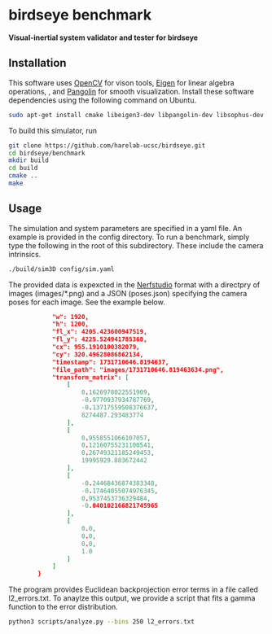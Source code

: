# birdseye benchmark

**Visual-inertial system validator and tester for birdseye**

## Installation

This software uses [OpenCV](https://github.com/opencv/opencv) for vison tools, [Eigen](https://eigen.tuxfamily.org/index.php?title=Main_Page) for linear algebra operations, , and [Pangolin](https://github.com/stevenlovegrove/Pangolin) for smooth visualization. Install these software dependencies using the following command on Ubuntu. 

```bash
sudo apt-get install cmake libeigen3-dev libpangolin-dev libsophus-dev libyaml-cpp-dev nlohmann-json3-dev
```

To build this simulator, run
```bash
git clone https://github.com/harelab-ucsc/birdseye.git
cd birdseye/benchmark
mkdir build
cd build
cmake ..
make
```

## Usage

The simulation and system parameters are specified in a yaml file. An example is provided in the config directory. To run a benchmark, simply type the following in the root of this subdirectory. These include the camera intrinsics. 

```bash
./build/sim3D config/sim.yaml
```

The provided data is expexcted in the [Nerfstudio](https://docs.nerf.studio/) format with a directpry of images (images/*.png) and a JSON (poses.json) specifying the camera poses for each image. See the example below.

```json
            "w": 1920,
            "h": 1200,
            "fl_x": 4205.423600947519,
            "fl_y": 4225.524941785368,
            "cx": 955.1910100382079,
            "cy": 320.49628086862134,
            "timestamp": 1731710646.8194637,
            "file_path": "images/1731710646.819463634.png",
            "transform_matrix": [
                [
                    0.1626978022551909,
                    -0.9770937934787769,
                    -0.13717559508376637,
                    8274487.293483774
                ],
                [
                    0.9558551066107057,
                    0.12160755231100541,
                    0.26749321185249453,
                    19995929.883672442
                ],
                [
                    -0.24468436874383348,
                    -0.17464055074976345,
                    0.9537453736329484,
                    -0.040102166821745965
                ],
                [
                    0.0,
                    0.0,
                    0.0,
                    1.0
                ]
            ]
        }
```


The program provides Euclidean backprojection error terms in a file called l2_errors.txt. To anaylze this output, we provide a script that fits a gamma function to the error distribution.

```bash
python3 scripts/analyze.py --bins 250 l2_errors.txt
```
